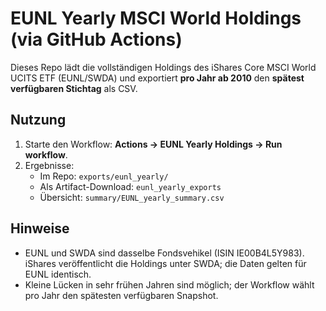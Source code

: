 # EUNL Yearly MSCI World Holdings (via GitHub Actions)

Dieses Repo lädt die vollständigen Holdings des iShares Core MSCI World UCITS ETF (EUNL/SWDA) und exportiert **pro Jahr ab 2010** den **spätest verfügbaren Stichtag** als CSV.

## Nutzung
1. Starte den Workflow: **Actions → EUNL Yearly Holdings → Run workflow**.
2. Ergebnisse:
   - Im Repo: `exports/eunl_yearly/`
   - Als Artifact-Download: `eunl_yearly_exports`
   - Übersicht: `summary/EUNL_yearly_summary.csv`

## Hinweise
- EUNL und SWDA sind dasselbe Fondsvehikel (ISIN IE00B4L5Y983). iShares veröffentlicht die Holdings unter SWDA; die Daten gelten für EUNL identisch.
- Kleine Lücken in sehr frühen Jahren sind möglich; der Workflow wählt pro Jahr den spätesten verfügbaren Snapshot.
